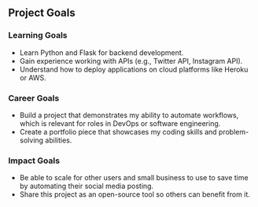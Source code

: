 ## Project Goals

### Learning Goals
- Learn Python and Flask for backend development.
- Gain experience working with APIs (e.g., Twitter API, Instagram API).
- Understand how to deploy applications on cloud platforms like Heroku or AWS.

### Career Goals
- Build a project that demonstrates my ability to automate workflows, which is relevant for roles in DevOps or software engineering.
- Create a portfolio piece that showcases my coding skills and problem-solving abilities.

### Impact Goals
- Be able to scale for other users and small business to use to save time by automating their social media posting.
- Share this project as an open-source tool so others can benefit from it.
